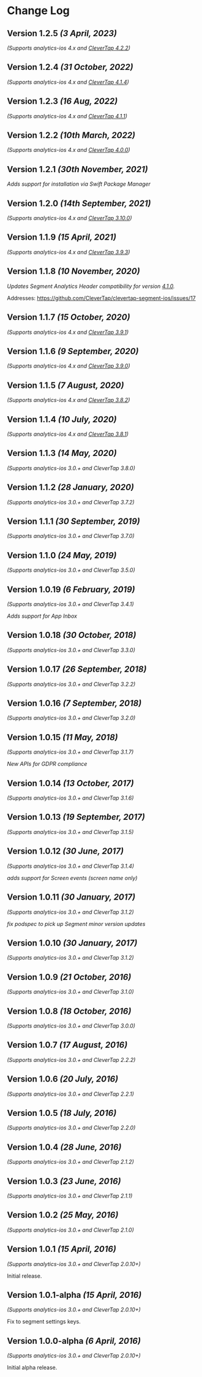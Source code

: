 Change Log
==========

Version 1.2.5 *(3 April, 2023)*
-------------------------------------------
*(Supports analytics-ios 4.x and [CleverTap 4.2.2](https://github.com/CleverTap/clevertap-ios-sdk/releases/tag/4.2.2))*

Version 1.2.4 *(31 October, 2022)*
-------------------------------------------
*(Supports analytics-ios 4.x and [CleverTap 4.1.4](https://github.com/CleverTap/clevertap-ios-sdk/releases/tag/4.1.4))*

Version 1.2.3 *(16 Aug, 2022)*
-------------------------------------------
*(Supports analytics-ios 4.x and [CleverTap 4.1.1](https://github.com/CleverTap/clevertap-ios-sdk/releases/tag/4.1.1))*

Version 1.2.2 *(10th March, 2022)*
-------------------------------------------
*(Supports analytics-ios 4.x and [CleverTap 4.0.0](https://github.com/CleverTap/clevertap-ios-sdk/releases/tag/4.0.0))*

Version 1.2.1 *(30th November, 2021)*
-------------------------------------------
*Adds support for installation via Swift Package Manager*

Version 1.2.0 *(14th September, 2021)*
-------------------------------------------
*(Supports analytics-ios 4.x and [CleverTap 3.10.0](https://github.com/CleverTap/clevertap-ios-sdk/releases/tag/3.10.0))*

Version 1.1.9 *(15 April, 2021)*
-------------------------------------------
*(Supports analytics-ios 4.x and [CleverTap 3.9.3](https://github.com/CleverTap/clevertap-ios-sdk/releases/tag/3.9.3))*

Version 1.1.8 *(10 November, 2020)*
-------------------------------------------
*Updates Segment Analytics Header compatibility for version [4.1.0](https://github.com/segmentio/analytics-ios/releases/tag/4.1.0).*

Addresses: https://github.com/CleverTap/clevertap-segment-ios/issues/17

Version 1.1.7 *(15 October, 2020)*
-------------------------------------------
*(Supports analytics-ios 4.x and [CleverTap 3.9.1](https://github.com/CleverTap/clevertap-ios-sdk/releases/tag/3.9.1))*

Version 1.1.6 *(9 September, 2020)*
-------------------------------------------
*(Supports analytics-ios 4.x and [CleverTap 3.9.0](https://github.com/CleverTap/clevertap-ios-sdk/releases/tag/3.9.0))*

Version 1.1.5 *(7 August, 2020)*
-------------------------------------------
*(Supports analytics-ios 4.x and [CleverTap 3.8.2](https://github.com/CleverTap/clevertap-ios-sdk/releases/tag/3.8.2))*

Version 1.1.4 *(10 July, 2020)*
-------------------------------------------
*(Supports analytics-ios 4.x and [CleverTap 3.8.1](https://github.com/CleverTap/clevertap-ios-sdk/releases/tag/3.8.1))*

Version 1.1.3 *(14 May, 2020)*
-------------------------------------------
*(Supports analytics-ios 3.0.+ and CleverTap 3.8.0)*


Version 1.1.2 *(28 January, 2020)*
-------------------------------------------
*(Supports analytics-ios 3.0.+ and CleverTap 3.7.2)*

Version 1.1.1 *(30 September, 2019)*
-------------------------------------------
*(Supports analytics-ios 3.0.+ and CleverTap 3.7.0)*

Version 1.1.0 *(24 May, 2019)*
-------------------------------------------
*(Supports analytics-ios 3.0.+ and CleverTap 3.5.0)*

Version 1.0.19 *(6 February, 2019)*
-------------------------------------------
*(Supports analytics-ios 3.0.+ and CleverTap 3.4.1)*

*Adds support for App Inbox*

Version 1.0.18 *(30 October, 2018)*
-------------------------------------------
*(Supports analytics-ios 3.0.+ and CleverTap 3.3.0)*

Version 1.0.17 *(26 September, 2018)*
-------------------------------------------
*(Supports analytics-ios 3.0.+ and CleverTap 3.2.2)*

Version 1.0.16 *(7 September, 2018)*
-------------------------------------------
*(Supports analytics-ios 3.0.+ and CleverTap 3.2.0)*

Version 1.0.15 *(11 May, 2018)*
-------------------------------------------
*(Supports analytics-ios 3.0.+ and CleverTap 3.1.7)*

*New APIs for GDPR compliance*

Version 1.0.14 *(13 October, 2017)*
-------------------------------------------
*(Supports analytics-ios 3.0.+ and CleverTap 3.1.6)*

Version 1.0.13 *(19 September, 2017)*
-------------------------------------------
*(Supports analytics-ios 3.0.+ and CleverTap 3.1.5)*

Version 1.0.12 *(30 June, 2017)*
-------------------------------------------
*(Supports analytics-ios 3.0.+ and CleverTap 3.1.4)*

*adds support for Screen events (screen name only)*

Version 1.0.11 *(30 January, 2017)*
-------------------------------------------
*(Supports analytics-ios 3.0.+ and CleverTap 3.1.2)*

*fix podspec to pick up Segment minor version updates*

Version 1.0.10 *(30 January, 2017)*
-------------------------------------------
*(Supports analytics-ios 3.0.+ and CleverTap 3.1.2)*

Version 1.0.9 *(21 October, 2016)*
-------------------------------------------
*(Supports analytics-ios 3.0.+ and CleverTap 3.1.0)*

Version 1.0.8 *(18 October, 2016)*
-------------------------------------------
*(Supports analytics-ios 3.0.+ and CleverTap 3.0.0)*

Version 1.0.7 *(17 August, 2016)*
-------------------------------------------
*(Supports analytics-ios 3.0.+ and CleverTap 2.2.2)*

Version 1.0.6 *(20 July, 2016)*
-------------------------------------------
*(Supports analytics-ios 3.0.+ and CleverTap 2.2.1)*

Version 1.0.5 *(18 July, 2016)*
-------------------------------------------
*(Supports analytics-ios 3.0.+ and CleverTap 2.2.0)*

Version 1.0.4 *(28 June, 2016)*
-------------------------------------------
*(Supports analytics-ios 3.0.+ and CleverTap 2.1.2)*

Version 1.0.3 *(23 June, 2016)*
-------------------------------------------
*(Supports analytics-ios 3.0.+ and CleverTap 2.1.1)*

Version 1.0.2 *(25 May, 2016)*
-------------------------------------------
*(Supports analytics-ios 3.0.+ and CleverTap 2.1.0)*

Version 1.0.1 *(15 April, 2016)*
-------------------------------------------
*(Supports analytics-ios 3.0.+ and CleverTap 2.0.10+)*

Initial release.

Version 1.0.1-alpha *(15 April, 2016)*
-------------------------------------------
*(Supports analytics-ios 3.0.+ and CleverTap 2.0.10+)*

Fix to segment settings keys.

Version 1.0.0-alpha *(6 April, 2016)*
-------------------------------------------
*(Supports analytics-ios 3.0.+ and CleverTap 2.0.10+)*

Initial alpha release.
